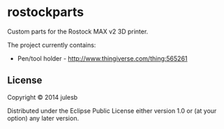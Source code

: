 # rostockparts

Custom parts for the Rostock MAX v2 3D printer.

The project currently contains:

* Pen/tool holder - http://www.thingiverse.com/thing:565261



## License

Copyright © 2014 julesb 

Distributed under the Eclipse Public License either version 1.0 or (at
your option) any later version.
